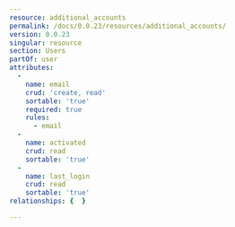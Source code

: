 ```yaml
---
resource: additional_accounts
permalink: /docs/0.0.23/resources/additional_accounts/
version: 0.0.23
singular: resource
section: Users
partOf: user
attributes:
  -
    name: email
    crud: 'create, read'
    sortable: 'true'
    required: true
    rules:
      - email
  -
    name: activated
    crud: read
    sortable: 'true'
  -
    name: last_login
    crud: read
    sortable: 'true'
relationships: {  }

---
```

